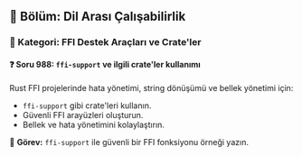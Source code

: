 ## 📘 Bölüm: Dil Arası Çalışabilirlik  
### 🔹 Kategori: FFI Destek Araçları ve Crate'ler  
#### ❓ Soru 988: `ffi-support` ve ilgili crate'ler kullanımı

Rust FFI projelerinde hata yönetimi, string dönüşümü ve bellek yönetimi için:

- `ffi-support` gibi crate'leri kullanın.
- Güvenli FFI arayüzleri oluşturun.
- Bellek ve hata yönetimini kolaylaştırın.

🔧 **Görev:** `ffi-support` ile güvenli bir FFI fonksiyonu örneği yazın.
